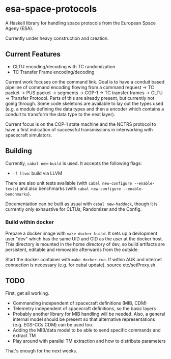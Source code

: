 # esa-space-protocols

A Haskell library for handling space protocols from the European Space Ageny (ESA). 

Currently under heavy construction and creation. 

## Current Features ##

 * CLTU encoding/decoding with TC randomization
 * TC Transfer Frame encoding/decoding
 
Current work focuses on the command link. Goal is to have a conduit based pipeline of command encoding flowing from a command request -> TC packet -> PUS packet -> segments -> COP-1 -> TC transfer frames -> CLTU -> Transfer Protocol. Parts of this are already present, but currently not going through. Some code skeletons are available to lay out the types used (e.g. a module defining the data types and then a encoder which contains a conduit to transform the data type to the next layer).

Current focus is on the COP-1 state machine and the NCTRS protocol to have a first indication of successful transmissions in interworking with spacecraft simulators. 
 
 ## Building ##
 
 Currently, `cabal new-build` is used. It accepts the following flags:
  * `-f llvm`: build via LLVM

There are also unit tests available (with `cabal new-configure --enable-tests`) and 
also benchmarks (with `cabal new-configure --enable-benchmarks`).

Documentation can be built as usual with `cabal new-haddock`, though it is currently only exhaustive for CLTUs, Randomizer and the Config.

### Build within docker ###

 Prepare a docker image with `make docker-build`. It sets up a devlopment user "dev"
 which has the same UID and GID as the user at the docker host.
 This directory is mounted in the home directory of dev, so build artifacts 
 are persistent, editable and removable afterwards from the outside.

 Start the docker container with `make docker-run`.
 If within AUK and internet connection is necessary (e.g. for cabal update),
 source etc/setProxy.sh.
 
## TODO ##

First, get all working.
 * Commanding independent of spacecraft definitions (MIB, CDM)
 * Telemetry independent of spacecraft definitions, so the basic layers
 * Probably another library for MIB handling will be needed. Also, a general internal model should be present so that alternative representations (e.g. EGS-CCs CDM) can be used too.
 * Adding the MIB/data model to be able to send specific commands and extract TM
 * Play around with parallel TM extraction and how to distribute parameters
 
That's enough for the next weeks.
